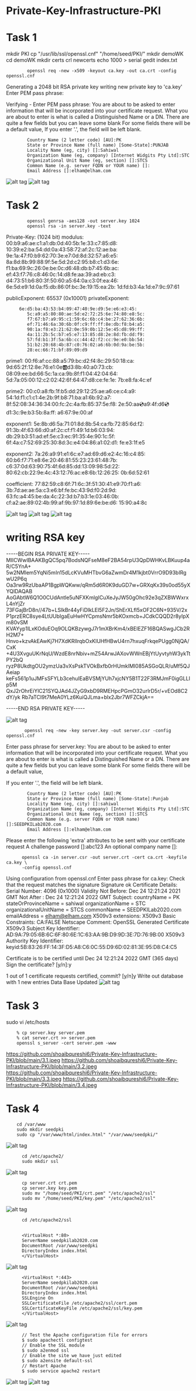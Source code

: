 # Private-Key-Infrastructure-PKI

# Task 1

mkdir PKI
            cp "/usr/lib/ssl/openssl.cnf" "/home/seed/PKI/"
mkdir demoWK
cd demoWK
mkdir certs crl newcerts
echo 1000 > serial
gedit index.txt

            openssl req -new -x509 -keyout ca.key -out ca.crt -config openssl.cnf


Generating a 2048 bit RSA private key
writing new private key to 'ca.key'
Enter PEM pass phrase:

Verifying - Enter PEM pass phrase:
You are about to be asked to enter information that will be incorporated
into your certificate request.
What you are about to enter is what is called a Distinguished Name or a DN.
There are quite a few fields but you can leave some blank
For some fields there will be a default value,
If you enter '.', the field will be left blank.

            Country Name (2 letter code) [AU]:PK
            State or Province Name (full name) [Some-State]:PUNJAB
            Locality Name (eg, city) []:Sahiwal
            Organization Name (eg, company) [Internet Widgits Pty Ltd]:STC
            Organizational Unit Name (eg, section) []:STCS
            Common Name (e.g. server FQDN or YOUR name) []:
            Email Address []:elham@elham.com
            

![alt tag](https://github.com/shoaibqureshi6/Private-Key-Infrastructure-PKI/blob/main/1.1.jpeg)
![alt tag](https://github.com/shoaibqureshi6/Private-Key-Infrastructure-PKI/blob/main/1.2.jpeg)

# Task 2
             
            openssl genrsa -aes128 -out server.key 1024
            openssl rsa -in server.key -text



Private-Key: (1024 bit)
modulus:
            00:b9:a6:ae:c1:a1:db:0d:40:5b:1e:33:c7:85:d8:
            10:39:e2:ba:54:dd:0a:43:58:72:af:2c:12:ae:ba:
            9e:1a:47:f0:b9:62:70:3e:e7:0d:8d:32:57:a6:e5:
            8a:8d:8b:99:88:9f:5e:5d:2d:c2:95:b8:c1:d3:6e:
            f1:ba:69:9c:26:0e:be:0c:d6:48:db:b7:45:6b:ac:
            ef:43:f7:76:c8:46:0c:14:d8:fe:aa:39:ad:eb:c3:
            d4:73:51:b6:80:3f:50:60:a5:64:0a:c3:0f:ea:46:
            6e:5d:e9:1d:0a:f5:db:86:0f:bc:3e:19:15:ea:2b:
            1d:fd:b3:4a:1d:e7:9c:97:61

publicExponent: 65537 (0x10001)
privateExponent:

         6e:d5:ba:43:53:b4:09:47:40:9e:d9:5e:e6:e3:45:
            5c:a9:a5:80:80:ae:5d:e2:72:25:6e:74:80:e8:5c:
            f7:67:b7:a9:95:c1:59:6c:6b:c4:be:27:62:36:6b:
            ef:71:46:6a:30:6b:0f:c9:ff:ff:8e:db:f8:b4:a5:
            90:1a:f8:e3:21:62:0e:59:0b:12:5e:45:d8:99:ff:
            4a:11:2b:5c:b7:e5:e7:13:85:d8:2e:8d:fb:dd:f9:
            57:fd:b1:3f:5a:6b:cc:44:42:f2:cc:9e:e0:bb:54:
            51:b2:20:68:4b:87:c0:76:02:a6:6b:0d:9a:be:5b:
            28:ec:66:71:bf:89:09:d9

prime1:
            00:f6:af:cc:88:a5:79:bc:d2:f4:8c:29:50:18:ca:
            9d:65:2f:12:8e:76:e1:0e:ab:d3:8b:40:a0:73:cb:
            08:09:ee:bd:66:5c:1a:ca:9b:8f:f1:04:42:04:64:
            5d:7a:05:00:12:c2:02:42:6f:64:47:d8:ce:fe:1e:
            7b:e8:fa:4c:ef

prime2:
            00:c0:a8:fb:1f:b5:dd:29:12:25:ae:a6:ce:c4:a9:
            54:1d:f1:c1:c1:4e:2b:9f:b8:71:ba:a1:6b:92:a7:
            8f:52:08:34:36:34:00:fc:2c:4a:fb:85:37:5e:f8:
            2e:50:aa:cd:a9:4f:d6:cd:d1:3c:9e:b3:5b:8a:ff:
            a6:67:9e:00:af

exponent1:
            5e:8b:d6:5a:71:01:8d:8b:54:ca:fb:72:85:6d:f2:
            91:3b:4f:63:66:d0:af:2c:cf:f1:49:1d:b6:03:94:
            db:29:b3:51:ad:ef:5e:c3:ec:91:35:4e:90:1c:5f:
            6f:4a:c7:52:69:25:30:8d:3c:e4:04:86:a1:02:d1:
            fe:e3:1f:e5

exponent2:
            7a:26:a9:91:e1:6c:e7:ad:69:d6:e2:4c:16:c4:85:
            60:b6:f7:71:e8:6e:20:46:81:55:23:23:61:48:7b:
            c6:37:0d:63:90:75:4f:6d:85:dd:13:09:98:5d:22:
            80:62:cb:22:9e:4c:43:12:76:ac:e8:6b:12:26:25:
            0b:6d:52:61

coefficient:
            77:82:59:c8:6f:71:6c:3f:51:30:41:e9:70:f1:a6:
            3b:7d:ae:ae:5a:c3:e6:bf:fe:bc:43:9d:f0:2d:9d:
            63:fc:a4:45:be:da:4c:22:3d:b7:b3:1e:03:46:0b:
            cf:a2:ae:89:02:4b:99:af:9b:97:1d:89:6e:be:d6:
            15:90:a4:8c


![alt tag](https://github.com/shoaibqureshi6/Private-Key-Infrastructure-PKI/blob/main/2.1.jpeg)
![alt tag](https://github.com/shoaibqureshi6/Private-Key-Infrastructure-PKI/blob/main/2.2.jpeg)
![alt tag](https://github.com/shoaibqureshi6/Private-Key-Infrastructure-PKI/blob/main/2.3.jpeg)


# writing RSA key
-----BEGIN RSA PRIVATE KEY-----
            MIICWwIBAAKBgQC5pq7BodsNQFseM8eF2BA54rpU3QpDWHKvLBKuup4aR/C5YnA+
            5w2NMlem5YqNi5mIn15dLcKVuMHTbvG6aZwmDr4M1kjbt0VrrO9D93bIRgwU2P6q
            Oa3rw9RzUbaAP1BgpWQKww/qRm5d6R0K9duGD7w+GRXqKx39s0od55yXYQIDAQAB
            AoGAbtW6Q1O0CUdAntle5uNFXKmlgICuXeJyJW50gOhc92e3qZXBWWxrxL4nYjZr
            73FGajBrD8n//47b+LSlkBr44yFiDlkLEl5F2Jn/ShErXLfl5xOF2C6N+935V/2x
            P1przERC8sye4LtUUbIgaEuHwHYCpmsNmr5bKOxmcb+JCdkCQQD2r8yIpXm80vSM
            KVAYyp1lLxKOduEOq9OLQKBzywgJ7r1mXBrKm4/xBEIEZF16BQASwgJCb2RH2M7+
            Hnvo+kzvAkEAwKj7H7XdKRIlrqbOxKlUHfHBwU4rn7hxuqFrkqePUgg0NjQA/CxK
            +4U3XvguUKrNqU/WzdE8nrNbiv+mZ54ArwJAXovWWnEBjYtUyvtyhW3ykTtPY2bQ
            ryzP8UkdtgOU2ymzUa3vXsPskTVOkBxfb0rHUmklMI085ASGoQLR/uMf5QJAeiap
            keFs561p1uJMFsSFYLb3cehuIEaBVSMjYUh7xjcNY5B1T22F3RMJmF0igGLLIp5M
            QxJ2rOhrEiYlC21SYQJAd4JZyG9xbD9RMEHpcPGmO32urlrD5r/+vEOd8C2dY/yk
            Rb7aTCI9t7MeA0YLz6KuiQJLma+blx2Jbr7WFZCkjA==

-----END RSA PRIVATE KEY-----

![alt tag](https://github.com/Waleed-gif/Public-Key-Infrastructure-PKI-/blob/main/task2d.jpg)


           openssl req -new -key server.key -out server.csr -config openssl.cnf
  

Enter pass phrase for server.key:
You are about to be asked to enter information that will be incorporated
into your certificate request.
What you are about to enter is what is called a Distinguished Name or a DN.
There are quite a few fields but you can leave some blank
For some fields there will be a default value,

If you enter '.', the field will be left blank.

            Country Name (2 letter code) [AU]:PK
            State or Province Name (full name) [Some-State]:Punjab
            Locality Name (eg, city) []:sahiwal
            Organization Name (eg, company) [Internet Widgits Pty Ltd]:STC
            Organizational Unit Name (eg, section) []:STCS
            Common Name (e.g. server FQDN or YOUR name) []:SEEDPKILab2020.com
            Email Address []:elham@elham.com   

Please enter the following 'extra' attributes
to be sent with your certificate request
A challenge password []:abc123
An optional company name []:





          openssl ca -in server.csr -out server.crt -cert ca.crt -keyfile ca.key \
          -config openssl.cnf



Using configuration from openssl.cnf
Enter pass phrase for ca.key:
Check that the request matches the signature
Signature ok
Certificate Details:
              Serial Number: 4096 (0x1000)
              Validity
                  Not Before: Dec 24 12:21:24 2021 GMT
                  Not After : Dec 24 12:21:24 2022 GMT
              Subject:
                  countryName               = PK
                  stateOrProvinceName       = sahiwal
                  organizationName          = STC
                  organizationalUnitName    = STCS
                  commonName                = SEEDPKILab2020.com
                  emailAddress              = elham@elham.com
              X509v3 extensions:
                  X509v3 Basic Constraints: 
                      CA:FALSE
                  Netscape Comment: 
                      OpenSSL Generated Certificate
                  X509v3 Subject Key Identifier: 
                      AD:9A:79:05:6B:6C:6F:80:6E:1C:63:AA:9B:D9:9D:3E:7D:76:9B:00
                  X509v3 Authority Key Identifier: 
                      keyid:5B:83:26:FF:14:3F:D5:A8:C6:0C:55:D9:6D:02:81:3E:95:D8:C4:C5


Certificate is to be certified until Dec 24 12:21:24 2022 GMT (365 days)
Sign the certificate? [y/n]:y

1 out of 1 certificate requests certified, commit? [y/n]y
Write out database with 1 new entries
Data Base Updated
![alt tag](https://github.com/shoaibqureshi6/Private-Key-Infrastructure-PKI/blob/main/2.3.jpeg)


# Task 3
sudo vi /etc/hosts

        % cp server.key server.pem
        % cat server.crt >> server.pem
        openssl s_server -cert server.pem -www
        
        
https://github.com/shoaibqureshi6/Private-Key-Infrastructure-PKI/blob/main/3.1.jpeg
https://github.com/shoaibqureshi6/Private-Key-Infrastructure-PKI/blob/main/3.2.jpeg
https://github.com/shoaibqureshi6/Private-Key-Infrastructure-PKI/blob/main/3.3.jpeg
https://github.com/shoaibqureshi6/Private-Key-Infrastructure-PKI/blob/main/3.4.jpeg



# Task 4

        cd /var/www
        sudo mkdir seedpki
        sudo cp "/var/www/html/index.html" "/var/www/seedpki/"


![alt tag](https://github.com/Waleed-gif/Public-Key-Infrastructure-PKI-/blob/main/task4a.PNG)

          cd /etc/apache2/
          sudo mkdir ssl

![alt tag](https://github.com/Waleed-gif/Public-Key-Infrastructure-PKI-/blob/main/task4b.PNG)

          cp server.crt crt.pem
          cp server.key key.pem
          sudo mv "/home/seed/PKI/crt.pem" "/etc/apache2/ssl"
          sudo mv "/home/seed/PKI/key.pem" "/etc/apache2/ssl"


![alt tag](https://github.com/Waleed-gif/Public-Key-Infrastructure-PKI-/blob/main/task4c.PNG)

          cd /etc/apache2/ssl


          <VirtualHost *:80>
          ServerName seedpkilab2020.com
          DocumentRoot /var/www/seedpki
          DirectoryIndex index.html
          </VirtualHost>

![alt tag](https://github.com/Waleed-gif/Public-Key-Infrastructure-PKI-/blob/main/task4d.PNG)


          <VirtualHost *:443>
          ServerName seedpkilab2020.com
          DocumentRoot /var/www/seedpki
          DirectoryIndex index.html
          SSLEngine On
          SSLCertificateFile /etc/apache2/ssl/cert.pem
          SSLCertificateKeyFile /etc/apache2/ssl/key.pem
          </VirtualHost>

![alt tag](https://github.com/Waleed-gif/Public-Key-Infrastructure-PKI-/blob/main/task4e.PNG)

          // Test the Apache configuration file for errors
          $ sudo apachectl configtest
          // Enable the SSL module
          $ sudo a2enmod ssl
          // Enable the site we have just edited
          $ sudo a2ensite default-ssl
          // Restart Apache
          $ sudo service apache2 restart

![alt tag](https://github.com/Waleed-gif/Public-Key-Infrastructure-PKI-/blob/main/task4f.PNG)
![alt tag](https://github.com/Waleed-gif/Public-Key-Infrastructure-PKI-/blob/main/task4g.PNG)
